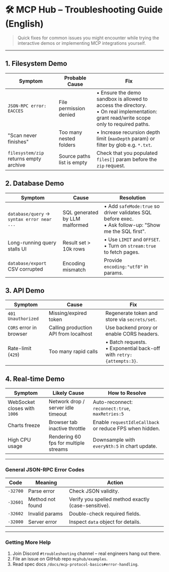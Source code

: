 # 🛠 MCP Hub – Troubleshooting Guide (English)

> Quick fixes for common issues you might encounter while trying the interactive demos or implementing MCP integrations yourself.

---

## 1. Filesystem Demo

| Symptom | Probable Cause | Fix |
|---------|----------------|-----|
| `JSON-RPC error: EACCES` | File permission denied | • Ensure the demo sandbox is allowed to access the directory.<br/>• On real implementation: grant read/write scope only to required paths. |
| "Scan never finishes" | Too many nested folders | • Increase recursion depth limit (`maxDepth` param) or filter by glob e.g. `*.txt`.
| `filesystem/zip` returns empty archive | Source paths list is empty | Check that you populated `files[]` param before the `zip` request. |

## 2. Database Demo

| Symptom | Cause | Resolution |
|---------|-------|-----------|
| `database/query` → `syntax error near ...` | SQL generated by LLM malformed | • Add `safeMode:true` so driver validates SQL before exec.<br/>• Ask follow-up: "Show me the SQL first". |
| Long-running query stalls UI | Result set > 10k rows | • Use `LIMIT` and `OFFSET`.<br/>• Turn on `stream:true` to fetch pages. |
| `database/export` CSV corrupted | Encoding mismatch | Provide `encoding:"utf8"` in params. |

## 3. API Demo

| Symptom | Cause | Fix |
|---------|-------|-----|
| `401 Unauthorized` | Missing/expired token | Regenerate token and store via `secrets/set`. |
| `CORS` error in browser | Calling production API from localhost | Use backend proxy or enable CORS headers. |
| Rate-limit (`429`) | Too many rapid calls | • Batch requests.<br/>• Exponential back-off with `retry: {attempts:3}`. |

## 4. Real-time Demo

| Symptom | Likely Cause | How to Resolve |
|---------|--------------|---------------|
| WebSocket closes with `1006` | Network drop / server idle timeout | Auto-reconnect: `reconnect:true`, `maxRetries:5` |
| Charts freeze | Browser tab inactive throttle | Enable `requestIdleCallback` or reduce FPS when hidden. |
| High CPU usage | Rendering 60 fps for multiple streams | Downsample with `everyNth:5` in chart update. |

---

### General JSON-RPC Error Codes

| Code | Meaning | Action |
|------|---------|--------|
| `-32700` | Parse error | Check JSON validity. |
| `-32601` | Method not found | Verify you spelled method exactly (case-sensitive). |
| `-32602` | Invalid params | Double-check required fields. |
| `-32000` | Server error | Inspect `data` object for details. |

---

### Getting More Help

1. Join Discord `#troubleshooting` channel – real engineers hang out there.  
2. File an issue on GitHub repo `mcphub/examples`.  
3. Read spec docs `/docs/mcp-protocol-basics#error-handling`. 
